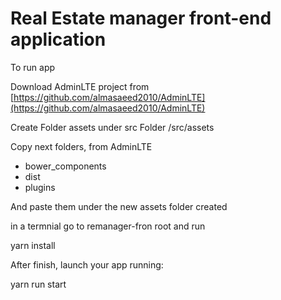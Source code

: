 # Real Estate manager front-end application

To run app

Download AdminLTE project from [https://github.com/almasaeed2010/AdminLTE](https://github.com/almasaeed2010/AdminLTE)

Create Folder assets under src Folder
/src/assets

Copy next folders, from AdminLTE
- bower_components
- dist
- plugins

And paste them under the new assets folder created

in a termnial go to remanager-fron root and run

yarn install

After finish, launch your app running:

yarn run start
